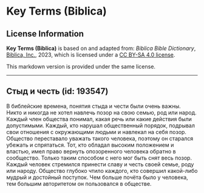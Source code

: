 # Key Terms (Biblica)

## License Information

**Key Terms (Biblica)** is based on and adapted from: _Biblica Bible Dictionary_, [Biblica, Inc.](https://www.biblica.com/), 2023, which is licensed under a [CC BY-SA 4.0 license](https://creativecommons.org/licenses/by-sa/4.0/legalcode.en).

This markdown version is provided under the same license.



--------------------------------

## Стыд и честь (id: 193547)

В библейские времена, понятия стыда и чести были очень важны. Никто и никогда не хотел навлечь позор на свою семью, род или народ. Каждый член общества понимал, какая речь или какие действия были допустимыми. Каждый, кто нарушал общественный порядок, подрывал свои отношения с окружающими людьми и навлекал на себя позор. Общество переставало уважать такого человека, поэтому он старался убежать и спрятаться. Тот, кто обладал высоким положением и властью, имел право вернуть опозоренного человека обратно в сообщество. Только таким способом с него мог быть снят весь позор. Каждый человек стремился принести славу и честь своей семье, роду или народу. Общество глубоко чтило каждого, кто совершил какой\-либо мудрый и достойный поступок. Чем больше почёта было у человека, тем большим авторитетом он пользовался в обществе.


